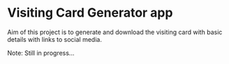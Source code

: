 # Visiting Card Generator app

Aim of this project is to generate and download the visiting card with basic details with links to social media. 

Note: Still in progress...
